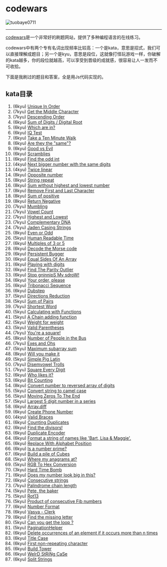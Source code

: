 # codewars

![tuobaye0711](https://www.codewars.com/users/tuobaye0711/badges/large)

***

[codewars](https://www.codewars.com)是一个非常好的刷题网站，提供了多种编程语言的在线练习。

codewars中有两个专有名词出现频率比较高：一个是kata，意思是招式，我们可以直接理解成题目；另一个是kyu，意思是段位，这就像打怪玩游戏一样，你破解的kata越多，你的段位就越高，可以享受到晋级的成就感，很容易让人一发而不可收拾。

下面是我刷过的题目和答案，全是用Js代码实现的。

## kata目录

1. (6kyu) [Unique In Order](kata/Unique\%20In\%20Order.md)
2. (7kyu) [Get the Middle Character](kata/Get\%20the\%20Middle\%20Character.md)
3. (7kyu) [Descending Order](kata/Descending\%20Order.md)
4. (6kyu) [Sum of Digits / Digital Root](kata/Sum\%20of\%20Digits.md)
5. (6kyu) [Which are in?](kata/Which\%20are\%20in.md)
6. (6kyu) [IQ Test](kata/IQ\%20Test.md)
7. (6kyu) [Take a Ten Minute Walk](kata/Take\%20a\%20Ten\%20Minute\%20Walk.md)
8. (6kyu) [Are they the "same"?](kata/Are\%20they\%20the\%20same.md)
9. (6kyu) [Good vs Evil](kata/Good\%20vs\%20Evil.md)
10. (6kyu) [Scramblies](kata/Scramblies.md)
11. (6kyu) [Find the odd int](kata/Find\%20the\%20odd\%20int.md)
12. (4kyu) [Next bigger number with the same digits](kata/Next\%20bigger\%20number\%20with\%20the\%20same\%20digits.md)
13. (4kyu) [Twice linear](kata/Twice\%20linear.md)
14. (8kyu) [Opposite number](kata/Opposite\%20number.md)
15. (8kyu) [String repeat](kata/String\%20repeat.md)
16. (8kyu) [Sum without highest and lowest number](kata/Sum\%20without\%20highest\%20and\%20lowest\%20number.md)
17. (8kyu) [Remove First and Last Character](kata/Remove\%20First\%20and\%20Last\%20Character.md)
18. (8kyu) [Sum of positive](kata/Sum\%20of\%20positive.md)
19. (8kyu) [Return Negative](kata/Return\%20Negative.md)
20. (7kyu) [Mumbling](kata/Mumbling.md)
21. (7kyu) [Vowel Count](kata/Vowel\%20Count.md)
22. (7kyu) [Highest and Lowest](kata/Highest\%20and\%20Lowest.md)
23. (7kyu) [Complementary DNA](kata/Complementary\%20DNA.md)
24. (7kyu) [Jaden Casing Strings](kata/Jaden\%20Casing\%20Strings.md)
25. (8kyu) [Even or Odd](kata/Even\%20or\%20Odd.md)
26. (5kyu) [Human Readable Time](kata/Human\%20Readable\%20Time.md)
27. (6kyu) [Multiples of 3 or 5](kata/Multiples\%20of\%203\%20or\%205.md)
28. (6kyu) [Decode the Morse code](kata/Decode\%20the\%20Morse\%20code.md)
29. (6kyu) [Persistent Bugger](kata/Persistent\%20Bugger.md)
30. (6kyu) [Equal Sides Of An Array](kata/Equal\%20Sides\%20Of\%20An\%20Array.md)
31. (6kyu) [Playing with digits](kata/Playing\%20with\%20digits.md)
32. (6kyu) [Find The Parity Outlier](kata/Find\%20The\%20Parity\%20Outlier.md)
33. (6kyu) [Stop gninnipS My sdroW!](kata/Stop\%20gninnipS\%20My\%20sdroW.md)
34. (6kyu) [Your order, please](kata/Your\%20order,\%20please.md)
35. (6kyu) [Tribonacci Sequence](kata/Tribonacci\%20Sequence.md)
36. (6kyu) [Dubstep](kata/Dubstep.md)
37. (5kyu) [Directions Reduction](kata/Directions\%20Reduction.md)
38. (5kyu) [Sum of Pairs](kata/Sum\%20of\%20Pairs.md)
39. (7kyu) [Shortest Word](kata/Shortest\%20Word.md)
40. (5kyu) [Calculating with Functions](kata/Calculating\%20with\%20Functions.md)
41. (5kyu) [A Chain adding function](kata/A\%20Chain\%20adding\%20function.md)
42. (5kyu) [Weight for weight](kata/Weight\%20for\%20weight.md)
43. (5kyu) [Valid Parentheses](kata/Valid\%20Parentheses.md)
44. (7kyu) [You're a square!](kata/You're\%20a\%20square.md)
45. (8kyu) [Number of People in the Bus](kata/Number\%20of\%20People\%20in\%20the\%20Bus.md)
46. (7kyu) [Exes and Ohs](kata/Exes\%20and\%20Ohs.md)
47. (5kyu) [Maximum subarray sum](kata/Maximum\%20subarray\%20sum.md)
48. (8kyu) [Will you make it](kata/Will\%20you\%20make\%20it.md)
49. (5kyu) [Simple Pig Latin](kata/Simple\%20Pig\%20Latin.md)
50. (7kyu) [Disemvowel Trolls](kata/Disemvowel\%20Trolls.md)
51. (7kyu) [Square Every Digit](kata/Square\%20Every\%20Digit.md)
52. (6kyu) [Who likes it?](kata/Who\%20likes\%20it.md)
53. (6kyu) [Bit Counting](kata/Bit\%20Counting.md)
54. (8kyu) [Convert number to reversed array of digits](kata/Convert\%20number\%20to\%20reversed\%20array\%20of\%20digits.md)
55. (5kyu) [Convert string to camel case](kata/Convert\%20string\%20to\%20camel\%20case.md)
56. (5kyu) [Moving Zeros To The End](kata/Moving\%20Zeros\%20To\%20The\%20End.md)
57. (5kyu) [Largest 5 digit number in a series](kata/Largest\%205\%20digit\%20number\%20in\%20a\%20series.md)
58. (6kyu) [Array.diff](kata/Array.diff.md)
59. (6kyu) [Create Phone Number](kata/Create\%20Phone\%20Number.md)
60. (4kyu) [Valid Braces](kata/Valid\%20Braces.md)
61. (6kyu) [Counting Duplicates](kata/Counting\%20Duplicates.md)
62. (6kyu) [Find the divisors!](kata/Find\%20the\%20divisors.md)
63. (6kyu) [Duplicate Encoder](kata/Duplicate\%20Encoder.md)
64. (6kyu) [Format a string of names like 'Bart, Lisa & Maggie'.](kata/Format\%20a\%20string\%20of\%20names\%20like\%20'Bart,\%20Lisa\%20&\%20Maggie'.md)
65. (6kyu) [Replace With Alphabet Position](kata/Replace\%20With\%20Alphabet\%20Position.md)
66. (6kyu) [Is a number prime?](kata/Is\%20a\%20number\%20prime.md)
67. (6kyu) [Build a pile of Cubes](kata/Build\%20a\%20pile\%20of\%20Cubes.md)
68. (5kyu) [Where my anagrams at?](kata/Where\%20my\%20anagrams\%20at.md)
69. (5kyu) [RGB To Hex Conversion](kata/RGB\%20To\%20Hex\%20Conversion.md)
70. (3kyu) [Hard Time Bomb](kata/Hard\%20Time\%20Bomb.md)
71. (6kyu) [Does my number look big in this?](kata/Does\%20my\%20number\%20look\%20big\%20in\%20this.md)
72. (6kyu) [Consecutive strings](kata/Consecutive\%20strings.md)
73. (7kyu) [Palindrome chain length](kata/Palindrome\%20chain\%20length.md)
74. (5kyu) [Pete, the baker](kata/Pete,\%20the\%20baker.md)
75. (5kyu) [Rot13](kata/Rot13.md)
76. (5kyu) [Product of consecutive Fib numbers](solution/Product\%20of\%20consecutive\%20Fib\%20numbers.js)
77. (6kyu) [Number Format](solution/Number\%20Format.js)
78. (6kyu) [Vasya - Clerk](solution/Vasya\%20-\%20Clerk.js)
79. (6kyu) [Find the missing letter](solution/Find\%20the\%20missing\%20letter.js)
80. (5kyu) [Can you get the loop ?](solution/Can\%20you\%20get\%20the\%20loop.js)
81. (5kyu) [PaginationHelper](solution/PaginationHelper.js)
82. (6kyu) [Delete occurrences of an element if it occurs more than n times](solution/Delete\%20occurrences\%20of\%20an\%20element\%20if\%20it\%20occurs\%20more\%20than\%20n\%20times.js)
83. (6kyu) [Title Case](solution/Title\%20Case.js)
83. (6kyu) [First non-repeating character]()
83. (6kyu) [Build Tower]()
83. (6kyu) [WeIrD StRiNg CaSe]()
83. (6kyu) [Split Strings]()
